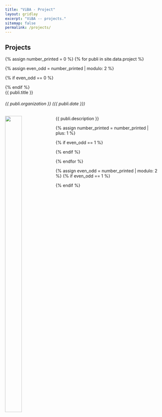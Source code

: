 ```yaml
---
title: "ViBA - Project"
layout: gridlay
excerpt: "ViBA -- projects."
sitemap: false
permalink: /projects/
---
```


## Projects

{% assign number_printed = 0 %}
{% for publi in site.data.project %}

{% assign even_odd = number_printed | modulo: 2 %}

{% if even_odd == 0 %}
<div class="row">
{% endif %}

<div class="col-sm-6 clearfix" style="height: auto;">
 <div class="well">
  <pubtit>{{ publi.title }}</pubtit>
  <h6>{{ publi.organization }}  <em>({{ publi.date }})</em></h6>
  <img src="{{ site.url }}{{ site.baseurl }}/images/pubpic/{{ publi.image }}" class="img-responsive" width="33%" height="50%" style="float: left" />
  <p>{{ publi.description }}</p>
 </div>
</div>

{% assign number_printed = number_printed | plus: 1 %}

{% if even_odd == 1 %}
</div>
{% endif %}

{% endfor %}

{% assign even_odd = number_printed | modulo: 2 %}
{% if even_odd == 1 %}
</div>
{% endif %}

<p> &nbsp; </p>
